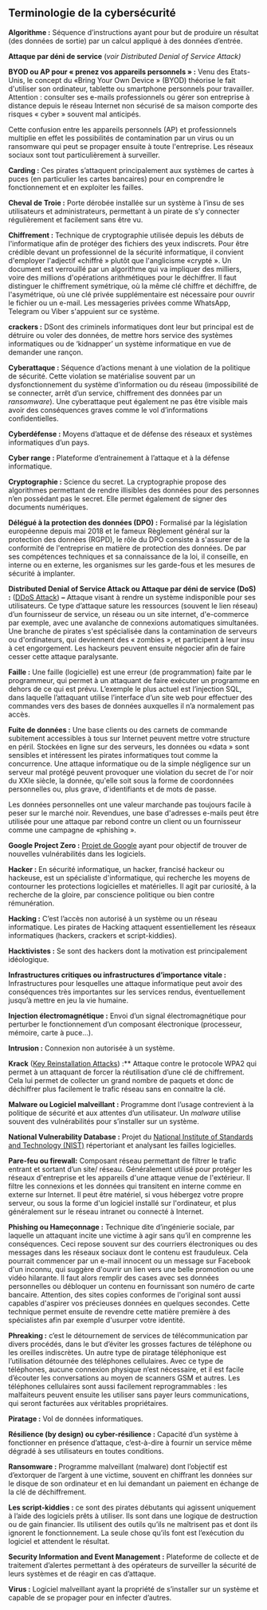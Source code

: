 ## Terminologie de la cybersécurité

**Algorithme :**  Séquence d’instructions ayant pour but de produire un résultat (des données de sortie) par un calcul appliqué à des données d’entrée.

**Attaque par déni de service**  (_voir Distributed Denial of Service Attack)_

**BYOD ou AP pour « prenez vos appareils personnels » :** Venu des Etats-Unis, le concept du «Bring Your Own Device » (BYOD) théorise le fait d'utiliser son ordinateur, tablette ou smartphone personnels pour travailler. Attention : consulter ses e-mails professionnels ou gérer son entreprise à distance depuis le réseau Internet non sécurisé de sa maison comporte des risques « cyber » souvent mal anticipés.

Cette confusion entre les appareils personnels (AP) et professionnels multiplie en effet les possibilités de contamination par un virus ou un ransomware qui peut se propager ensuite à toute l'entreprise. Les réseaux sociaux sont tout particulièrement à surveiller.

**Carding :** Ces pirates s’attaquent principalement aux systèmes de cartes à puces (en particulier les cartes bancaires) pour en comprendre le fonctionnement et en exploiter les failles.

**Cheval de Troie  :**  Porte dérobée installée sur un système à l’insu de ses utilisateurs et administrateurs, permettant à un pirate de s’y connecter régulièrement et facilement sans être vu.

**Chiffrement :** Technique de cryptographie utilisée depuis les débuts de l'informatique afin de protéger des fichiers des yeux indiscrets. Pour être crédible devant un professionnel de la sécurité informatique, il convient d'employer l'adjectif «chiffré » plutôt que l'anglicisme «crypté ».
Un document est verrouillé par un algorithme qui va impliquer des milliers, voire des millions d'opérations arithmétiques pour le déchiffrer. Il faut distinguer le chiffrement symétrique, où la même clé chiffre et déchiffre, de l'asymétrique, où une clé privée supplémentaire est nécessaire pour ouvrir le fichier ou un e-mail. Les messageries privées comme WhatsApp, Telegram ou Viber s'appuient sur ce système.

**crackers :** DSont des criminels informatiques dont leur but principal est de détruire ou voler des données, de mettre hors service des systèmes informatiques ou de ‘kidnapper’ un système informatique en vue de demander une rançon.

**Cyberattaque :**  Séquence d’actions menant à une violation de la politique de sécurité. Cette violation se matérialise souvent par un dysfonctionnement du système d’information ou du réseau (impossibilité de se connecter, arrêt d’un service, chiffrement des données par un  _ransomware_). Une cyberattaque peut également ne pas être visible mais avoir des conséquences graves comme le vol d’informations confidentielles.

**Cyberdéfense :**  Moyens d’attaque et de défense des réseaux et systèmes informatiques d’un pays.

**Cyber range :**  Plateforme d’entrainement à l’attaque et à la défense informatique.

**Cryptographie :**  Science du secret. La cryptographie propose des algorithmes permettant de rendre illisibles des données pour des personnes n’en possédant pas le secret. Elle permet également de signer des documents numériques.

**Délégué à la protection des données (DPO) :** Formalisé par la législation européenne depuis mai 2018 et le fameux Règlement général sur la protection des données (RGPD), le rôle du DPO consiste à s'assurer de la conformité de l'entreprise en matière de protection des données. De par ses compétences techniques et sa connaissance de la loi, il conseille, en interne ou en externe, les organismes sur les garde-fous et les mesures de sécurité à implanter.

**Distributed Denial of Service Attack ou Attaque par déni de service (DoS) :**  ([DDoS Attack](https://www.ssi.gouv.fr/uploads/2015/03/NP_Guide_DDoS.pdf)) **–**  Attaque visant à rendre un système indisponible pour ses utilisateurs. Ce type d’attaque sature les ressources (souvent le lien réseau) d’un fournisseur de service, un réseau ou un site internet, d'e-commerce par exemple, avec une avalanche de connexions automatiques simultanées. Une branche de pirates s'est spécialisée dans la contamination de serveurs ou d'ordinateurs, qui deviennent des « zombies », et participent à leur insu à cet engorgement. Les hackeurs peuvent ensuite négocier afin de faire cesser cette attaque paralysante.

**Faille :**  Une faille (logicielle) est une erreur (de programmation) faite par le programmeur, qui permet à un attaquant de faire exécuter un programme en dehors de ce qui est prévu. L’exemple le plus actuel est l’injection SQL, dans laquelle l’attaquant utilise l’interface d’un site web pour effectuer des commandes vers des bases de données auxquelles il n’a normalement pas accès.

**Fuite de données :** Une base clients ou des carnets de commande subitement accessibles à tous sur Internet peuvent mettre votre structure en péril. Stockées en ligne sur des serveurs, les données ou «data » sont sensibles et intéressent les pirates informatiques tout comme la concurrence. Une attaque informatique ou de la simple négligence sur un serveur mal protégé peuvent provoquer une violation du secret de l'or noir du XXIe siècle, la donnée, qu'elle soit sous la forme de coordonnées personnelles ou, plus grave, d'identifiants et de mots de passe.

Les données personnelles ont une valeur marchande pas toujours facile à peser sur le marché noir. Revendues, une base d'adresses e-mails peut être utilisée pour une attaque par rebond contre un client ou un fournisseur comme une campagne de «phishing ».

**Google Project Zero :**  [Projet de Google](https://googleprojectzero.blogspot.fr/)  ayant pour objectif de trouver de nouvelles vulnérabilités dans les logiciels.

**Hacker :** En sécurité informatique, un hacker, francisé hackeur ou hackeuse, est un spécialiste d'informatique, qui recherche les moyens de contourner les protections logicielles et matérielles. Il agit par curiosité, à la recherche de la gloire, par conscience politique ou bien contre rémunération.

**Hacking :** C’est l’accès non autorisé à un système ou un réseau informatique. Les pirates de Hacking attaquent essentiellement les réseaux informatiques (hackers, crackers et script-kiddies).

**Hacktivistes :** Se sont des hackers dont la motivation est principalement idéologique.

**Infrastructures critiques ou infrastructures d’importance vitale :**  Infrastructures pour lesquelles une attaque informatique peut avoir des conséquences très importantes sur les services rendus, éventuellement jusqu’à mettre en jeu la vie humaine.

**Injection électromagnétique :**  Envoi d’un signal électromagnétique pour perturber le fonctionnement d’un composant électronique (processeur, mémoire, carte à puce…).

**Intrusion  :**  Connexion non autorisée à un système.

**Krack** ([Key Reinstallation Attacks](https://www.krackattacks.com/)) :**  Attaque contre le protocole WPA2 qui permet à un attaquant de forcer la réutilisation d’une clé de chiffrement. Cela lui permet de collecter un grand nombre de paquets et donc de déchiffrer plus facilement le trafic réseau sans en connaitre la clé.

**Malware ou Logiciel malveillant :**  Programme dont l’usage contrevient à la politique de sécurité et aux attentes d’un utilisateur. Un  _malware_  utilise souvent des vulnérabilités pour s’installer sur un système.

**National Vulnerability Database :**  Projet du  [National Institute of Standards and Technology (NIST)](https://nvd.nist.gov/)  répertoriant et analysant les failles logicielles.

**Pare-feu  ou firewall:**  Composant réseau permettant de filtrer le trafic entrant et sortant d’un site/ réseau.
Généralement utilisé pour protéger les réseaux d'entreprise et les appareils d'une attaque venue de l'extérieur. Il filtre les connexions et les données qui transitent en interne comme en externe sur Internet.
Il peut être matériel, si vous hébergez votre propre serveur, ou sous la forme d'un logiciel installé sur l'ordinateur, et plus généralement sur le réseau intranet ou connecté à Internet.

**Phishing  ou Hameçonnage :**  Technique dite d’ingénierie sociale, par laquelle un attaquant incite une victime à agir sans qu’il en comprenne les conséquences. Ceci repose souvent sur des courriers électroniques ou des messages dans les réseaux sociaux dont le contenu est frauduleux.
Cela pourrait commencer par un e-mail innocent ou un message sur Facebook d'un inconnu, qui suggère d'ouvrir un lien vers une belle promotion ou une vidéo hilarante. Il faut alors remplir des cases avec ses données personnelles ou débloquer un contenu en fournissant son numéro de carte bancaire.
Attention, des sites copies conformes de l'original sont aussi capables d'aspirer vos précieuses données en quelques secondes. Cette technique permet ensuite de revendre cette matière première à des spécialistes afin par exemple d'usurper votre identité.

**Phreaking :** c’est le détournement de services de télécommunication par divers procédés, dans le but d’éviter les grosses factures de téléphone ou les oreilles indiscrètes. Un autre type de piratage téléphonique est l’utilisation détournée des téléphones cellulaires. Avec ce type de téléphones, aucune connexion physique n‘est nécessaire, et il est facile d’écouter les conversations au moyen de scanners GSM et autres. Les téléphones cellulaires sont aussi facilement reprogrammables : les malfaiteurs peuvent ensuite les utiliser sans payer leurs communications, qui seront facturées aux véritables propriétaires.

**Piratage :**  Vol de données informatiques.

**Résilience (by design) ou cyber-résilience :**  Capacité d’un système à fonctionner en présence d’attaque, c’est-à-dire à fournir un service même dégradé à ses utilisateurs en toutes conditions.

**Ransomware :**  Programme malveillant (malware) dont l’objectif est d’extorquer de l’argent à une victime, souvent en chiffrant les données sur le disque de son ordinateur et en lui demandant un paiement en échange de la clé de déchiffrement.

**Les script-kiddies :** ce sont des pirates débutants qui agissent uniquement à l’aide des logiciels prêts à utiliser. Ils sont dans une logique de destruction ou de gain financier. Ils utilisent des outils qu’ils ne maîtrisent pas et dont ils ignorent le fonctionnement. La seule chose qu’ils font est l’exécution du logiciel et attendent le résultat.

**Security Information and Event Management :**  Plateforme de collecte et de traitement d’alertes permettant à des opérateurs de surveiller la sécurité de leurs systèmes et de réagir en cas d’attaque.

**Virus :**  Logiciel malveillant ayant la propriété de s’installer sur un système et capable de se propager pour en infecter d’autres.

